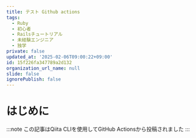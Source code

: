```yaml
---
title: テスト Github actions
tags:
  - Ruby
  - 初心者
  - Railsチュートリアル
  - 未経験エンジニア
  - 独学
private: false
updated_at: '2025-02-06T09:00:22+09:00'
id: 15f226fa347789a2d132
organization_url_name: null
slide: false
ignorePublish: false
---
```

# はじめに
:::note この記事はQiita CLIを使用してGitHub Actionsから投稿されました :::
